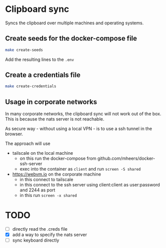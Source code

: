 # Clipboard sync

Syncs the clipboard over multiple machines and operating systems.

## Create seeds for the docker-compose file

```bash
make create-seeds
```

Add the resulting lines to the `.env`

## Create a credentials file

```bash
make create-credentials
```

## Usage in corporate networks

In many corporate networks, the clipboard sync will not work out of the box. This is because the nats server is not reachable.

As secure way - without using a local VPN - is to use a ssh tunnel in the browser.

The approach will use

- tailscale on the local machine
    - on this run the docker-compose from github.com/mheers/docker-ssh-server
    - exec into the container as `client` and run `screen -S shared`
- https://webvm.io on the corporate machine
    - in this connect to tailscale
    - in this connect to the ssh server using client:client as user:password and 2244 as port
    - in this run `screen -x shared`


# TODO
- [ ] directly read the .creds file
- [x] add a way to specify the nats server
- [ ] sync keyboard directly
